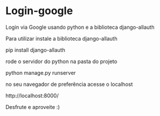 # Login-google
Login via Google usando python e a biblioteca django-allauth

Para utilizar instale a biblioteca django-allauth

pip install django-allauth

rode o servidor do python na pasta do projeto

python manage.py runserver

no seu navegador de preferência acesse o localhost

http://localhost:8000/

Desfrute e aproveite :)
